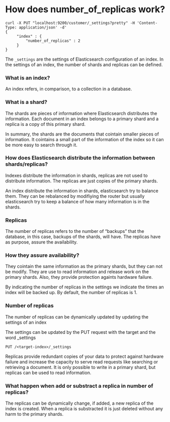 # How does number_of_replicas work?  

```
curl -X PUT "localhost:9200/customer/_settings?pretty" -H 'Content-Type: application/json' -d' 
{ 
     "index" : { 
         "number_of_replicas" : 2 
     } 
}
```

The `_settings` are the settings of Elasticsearch configuration of an index. In the settings of an index, the number of shards and replicas can be defined.  

### What is an index?

An index refers, in comparison, to a collection in a database.

### What is a shard? 
The shards are pieces of information where Elasticsearch distributes the information. Each document in an index belongs to a primary shard and a replica is a copy of this primary shard.

In summary, the shards are the documents that cointain smaller pieces of information. It cointains a small part of the information of the index so it can be more easy to search through it.

### How does Elasticsearch distribute the information between shards/replicas?

Indexes distribute the information in shards, replicas are not used to distribute information. The replicas are just copies of the primary shards.

An index distribute the information in shards, elasticsearch try to balance them. They can be rebalanced by modifiying the router but usually elasticsearch try to keep a balance of how many information is in the shards.

### Replicas

The number of replicas refers to the number of “backups” that the database, in this case, backups of the shards, will have. The replicas have as purpose, assure the availability. 

### How they assure availability?

They cointain the same information as the primary shards, but they can not be modify. They are use to read information and release work on the primary shards. Also, they provide protection againts hardware failure.

By indicating the number of replicas in the settings we indicate the times an index will be backed up. By default, the number of replicas is 1. 


### Number of replicas 
The number of replicas can be dynamically updated by updating the settings of an index 

The settings can be updated by the PUT request with the target and the word _settings  
```
PUT /<target-index>/_settings 
````

Replicas provide redundant copies of your data to protect against hardware failure and increase the capacity to serve read requests like searching or retrieving a document. It is only possible to write in a primary shard, but replicas can be used to read information. 

### What happen when add or substract a replica in number of replicas?
 
 The replicas can be dynamically change, if added, a new replica of the index is created.
 When a replica is substracted it is just deleted without any harm to the primary shards.
